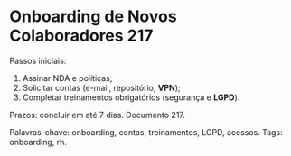 # Onboarding de Novos Colaboradores 217

Passos iniciais:
1. Assinar NDA e políticas;
2. Solicitar contas (e-mail, repositório, **VPN**);
3. Completar treinamentos obrigatórios (segurança e **LGPD**).

Prazos: concluir em até 7 dias. Documento 217.

Palavras-chave: onboarding, contas, treinamentos, LGPD, acessos.
Tags: onboarding, rh.
